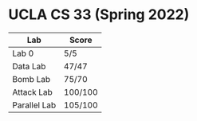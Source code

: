 # UCLA CS 33 (Spring 2022)

| Lab | Score |
| ------- | ----- |
| Lab 0 | 5/5  |
| Data Lab | 47/47  |
| Bomb Lab | 75/70  |
| Attack Lab | 100/100  |
| Parallel Lab | 105/100  |
